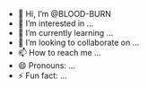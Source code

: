 - 👋 Hi, I’m @BLOOD-BURN
- 👀 I’m interested in ...
- 🌱 I’m currently learning ...
- 💞️ I’m looking to collaborate on ...
- 📫 How to reach me ...
- 😄 Pronouns: ...
- ⚡ Fun fact: ...

<!---
BLOOD-BURN/BLOOD-BURN is a ✨ special ✨ repository because its `README.md` (this file) appears on your GitHub profile.
You can click the Preview link to take a look at your changes.
--->
